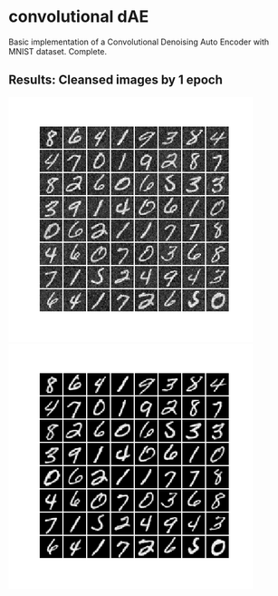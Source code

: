 # convolutional dAE
Basic implementation of a Convolutional Denoising Auto Encoder with MNIST dataset.
Complete.

  

## Results: Cleansed images by 1 epoch

![Noise added images](https://github.com/betterfellow/defense/blob/master/conv_dAE/results/noise_added_images.png?raw=true) ![Cleansed images](https://github.com/betterfellow/defense/blob/master/conv_dAE/results/cleansed_images_by_1epochs.png?raw=true)
